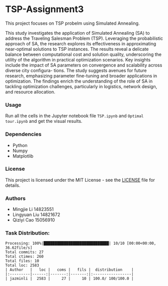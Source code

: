 # TSP-Assignment3
This project focuses on TSP probelm using Simulated Annealing.

This study investigates the application of Simulated Annealing (SA) to address the Traveling Salesman Problem (TSP). Leveraging the probabilistic approach of SA, the research explores its effectiveness in approximating near-optimal solutions to TSP instances. The
results reveal a delicate balance between computational cost and solution quality, underscoring the utility of the algorithm in practical optimization scenarios. Key insights include the impact of SA parameters on convergence and scalability across diverse city configura-
tions. The study suggests avenues for future research, emphasizing parameter fine-tuning and broader applications in optimization. The findings enrich the understanding of the role
of SA in tackling optimization challenges, particularly in logistics, network design, and resource allocation.

### Usage
Run all the cells in the  Jupyter notebook file `TSP.ipynb` and `Optimal tour.ipynb` and get the visual results.

### Dependencies
- Python
- Numpy
- Matplotlib

### License
This project is licensed under the MIT License - see the [LICENSE](LICENSE) file for details.

### Authors
- Mingjie Li 14823551 
- Lingyuan Liu 14821672 
- Qiziyi Cao 15056910 

### Task Distribution: 
```
Processing: 100%|█████████████████████████████| 10/10 [00:00<00:00, 36.62file/s]
Total commits: 27
Total ctimes: 260
Total files: 10
Total loc: 2583
| Author   |   loc |   coms |   fils |  distribution    |
|:---------|------:|-------:|-------:|:-----------------|
| jazminli |  2583 |     27 |     10 | 100.0/ 100/100.0 |
